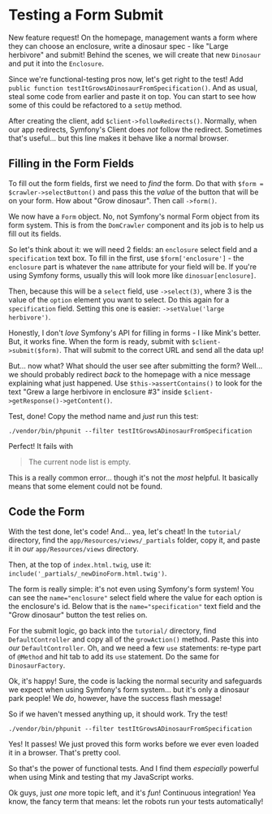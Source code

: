 # Testing a Form Submit

New feature request! On the homepage, management wants a form where they can choose
an enclosure, write a dinosaur spec - like "Large herbivore" and submit! Behind
the scenes, we will create that new `Dinosaur` and put it into the `Enclosure`.

Since we're functional-testing pros now, let's get right to the test! Add
`public function testItGrowsADinosaurFromSpecification()`. And as usual, steal some
code from earlier and paste it on top. You can start to see how some of this could
be refactored to a `setUp` method.

After creating the client, add `$client->followRedirects()`. Normally, when our
app redirects, Symfony's Client does *not* follow the redirect. Sometimes that's
useful... but this line makes it behave like a normal browser.

## Filling in the Form Fields

To fill out the form fields, first we need to *find* the form. Do that with
`$form = $crawler->selectButton()` and pass this the *value* of the button that
will be on your form. How about "Grow dinosaur". Then call `->form()`.

We now have a `Form` object. No, not Symfony's normal Form object from its form system.
This is from the `DomCrawler` component and its job is to help us fill out its fields.

So let's think about it: we will need 2 fields: an `enclosure` select field and
a `specification` text box. To fill in the first, use `$form['enclosure']` - the
`enclosure` part is whatever the `name` attribute for your field will be. If you're
using Symfony forms, usually this will look more like `dinosuar[enclosure]`.

Then, because this will be a `select` field, use `->select(3)`, where 3 is the value
of the `option` element you want to select. Do this again for a `specification` field.
Setting this one is easier: `->setValue('large herbivore')`.

Honestly, I don't *love* Symfony's API for filling in forms - I like Mink's better.
But, it works fine. When the form is ready, submit with `$client->submit($form)`.
That will submit to the correct URL and send all the data up!

But... now what? What should the user see after submitting the form? Well... we
should probably redirect *back* to the homepage with a nice message explaining
what just happened. Use `$this->assertContains()` to look for the text
"Grew a large herbivore in enclosure #3" inside `$client->getResponse()->getContent()`.

Test, done! Copy the method name and *just* run this test:

```terminal-silent
./vendor/bin/phpunit --filter testItGrowsADinosaurFromSpecification
```

Perfect! It fails with

> The current node list is empty.

This is a really common error... though it's not the *most* helpful. It basically
means that some element could not be found. 

## Code the Form

With the test done, let's code! And... yea, let's cheat! In the `tutorial/` directory,
find the `app/Resources/views/_partials` folder, copy it, and paste it in *our*
`app/Resources/views` directory.

Then, at the top of `index.html.twig`, use it: `include('_partials/_newDinoForm.html.twig')`.

The form is really simple: it's not even using Symfony's form system! You can see
the `name="enclosure"` select field where the value for each option is the enclosure's
id. Below that is the `name="specification"` text field and the "Grow dinosaur" button
the test relies on.

For the submit logic, go back into the `tutorial/` directory, find `DefaultController`
and copy all of the `growAction()` method. Paste this into *our* `DefaultController`.
Oh, and we need a few `use` statements: re-type part of `@Method` and hit tab to
add its `use` statement. Do the same for `DinosaurFactory`.

Ok, it's happy! Sure, the code is lacking the normal security and safeguards we expect
when using Symfony's form system... but it's only a dinosaur park people! We *do*,
however, have the success flash message!

So if we haven't messed anything up, it should work. Try the test!

```terminal-silent
./vendor/bin/phpunit --filter testItGrowsADinosaurFromSpecification
```

Yes! It passes! We just proved this form works before we ever even loaded it in
a browser. That's pretty cool.

So that's the power of functional tests. And I find them *especially* powerful when
using Mink and testing that my JavaScript works.

Ok guys, just *one* more topic left, and it's *fun*! Continuous integration! Yea
know, the fancy term that means: let the robots run your tests automatically!
